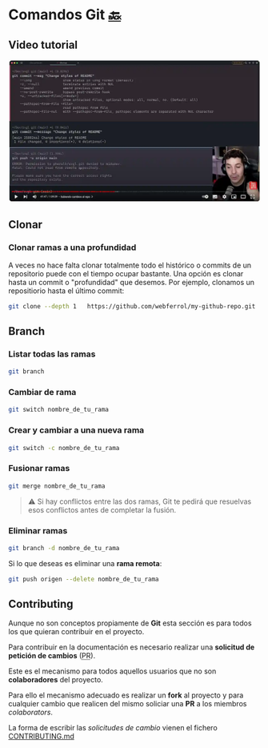 # Comandos Git [🔙](/)

## Video tutorial

[![Alt text](./images/midudev-git-tutorial.webp)](https://www.youtube.com/watch?v=niPExbK8lSw&t=2265s)

## Clonar

### Clonar ramas a una profundidad

A veces no hace falta clonar totalmente todo el histórico o commits de un repositorio puede con el tiempo ocupar bastante. Una opción es clonar hasta un commit o "profundidad" que desemos. Por ejemplo, clonamos un repositiorio hasta el último commit:

```sh
git clone --depth 1   https://github.com/webferrol/my-github-repo.git
```

## Branch

### Listar todas las ramas

```sh
git branch
```

### Cambiar de rama

```sh
git switch nombre_de_tu_rama
```

### Crear y cambiar a una nueva rama

```sh
git switch -c nombre_de_tu_rama
```

### Fusionar ramas

```sh
git merge nombre_de_tu_rama
```

>⚠️ Si hay conflictos entre las dos ramas, Git te pedirá que resuelvas esos conflictos antes de completar la fusión.

### Eliminar ramas

```sh
git branch -d nombre_de_tu_rama
```

Si lo que deseas es eliminar una **rama remota**:

```sh
git push origen --delete nombre_de_tu_rama
```

## Contributing

Aunque no son conceptos propiamente de **Git** esta sección es para todos los que quieran contribuir en el proyecto.

Para contribuir en la documentación es necesario realizar una **solicitud de petición de cambios** (<abbr title="Pull Request">PR</abbr>).

Este es el mecanismo para todos aquellos usuarios que no son **colaboradores** del proyecto. 

Para ello el mecanismo adecuado es realizar un **fork** al proyecto y para cualquier cambio que realicen del mismo soliciar una **PR** a los miembros *colaborators*.

La forma de escribir las *solicitudes de cambio* vienen el fichero [CONTRIBUTING.md](/CONTRIBUTING.md)